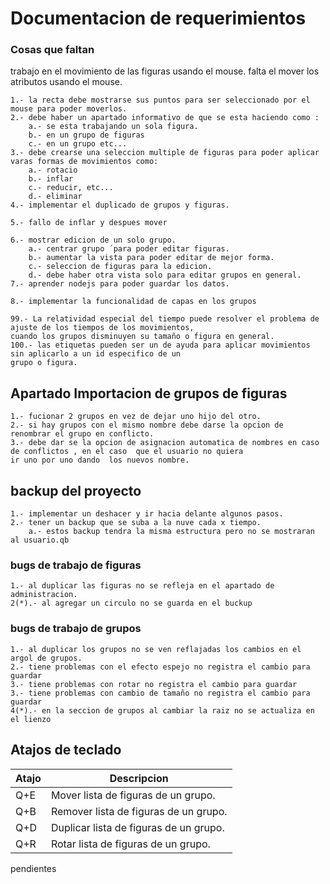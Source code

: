 # Documentacion de requerimientos


### Cosas que faltan

trabajo en el movimiento de las figuras usando el mouse.
falta el mover los atributos usando el mouse.

    1.- la recta debe mostrarse sus puntos para ser seleccionado por el mouse para poder moverlos.
    2.- debe haber un apartado informativo de que se esta haciendo como :
        a.- se esta trabajando un sola figura.
        b.- en un grupo de figuras
        c.- en un grupo etc...
    3.- debe crearse una seleccion multiple de figuras para poder aplicar varas formas de movimientos como:
        a.- rotacio
        b.- inflar
        c.- reducir, etc...
        d.- eliminar
    4.- implementar el duplicado de grupos y figuras.
    
    5.- fallo de inflar y despues mover
    
    6.- mostrar edicion de un solo grupo.
        a.- centrar grupo ´para poder editar figuras.
        b.- aumentar la vista para poder editar de mejor forma.
        c.- seleccion de figuras para la edicion.
        d.- debe haber otra vista solo para editar grupos en general.
    7.- aprender nodejs para poder guardar los datos.
    
    8.- implementar la funcionalidad de capas en los grupos
    
    99.- La relatividad especial del tiempo puede resolver el problema de ajuste de los tiempos de los movimientos,
    cuando los grupos disminuyen su tamaño o figura en general.
    100.- las etiquetas pueden ser un de ayuda para aplicar movimientos sin aplicarlo a un id especifico de un 
    grupo o figura.
    
## Apartado Importacion de grupos de figuras

    1.- fucionar 2 grupos en vez de dejar uno hijo del otro.
    2.- si hay grupos con el mismo nombre debe darse la opcion de renombrar el grupo en conflicto.
    3.- debe dar se la opcion de asignacion automatica de nombres en caso de conflictos , en el caso  que el usuario no quiera
    ir uno por uno dando  los nuevos nombre.
    
## backup del proyecto
    1.- implementar un deshacer y ir hacia delante algunos pasos.
    2.- tener un backup que se suba a la nuve cada x tiempo.
        a.- estos backup tendra la misma estructura pero no se mostraran al usuario.qb
        
### bugs de trabajo de figuras
    1.- al duplicar las figuras no se refleja en el apartado de administracion.
    2(*).- al agregar un circulo no se guarda en el buckup    
### bugs de trabajo de grupos
    1.- al duplicar los grupos no se ven reflajadas los cambios en el argol de grupos.
    2.- tiene problemas con el efecto espejo no registra el cambio para guardar
    3.- tiene problemas con rotar no registra el cambio para guardar
    3.- tiene problemas con cambio de tamaño no registra el cambio para guardar
    4(*).- en la seccion de grupos al cambiar la raiz no se actualiza en el lienzo  
    
## Atajos de teclado

| Atajo | Descripcion |
|---|---|
| Q+E | Mover lista de figuras de un grupo. |
| Q+B | Remover lista de figuras de un grupo. |
| Q+D | Duplicar lista de figuras de un grupo. |
| Q+R | Rotar lista de figuras de un grupo. |


pendientes
